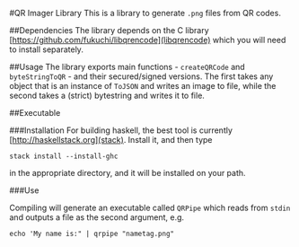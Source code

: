#QR Imager Library
This is a library to generate `.png` files from QR codes.

##Dependencies
The library depends on the C library [https://github.com/fukuchi/libqrencode](libqrencode) which you will need to install separately.

##Usage
The library exports main functions - `createQRCode` and `byteStringToQR` - and their secured/signed versions. The first takes any object that is an instance of `ToJSON` and writes an image to file, while the second takes a (strict) bytestring and writes it to file.

##Executable

###Installation
For building haskell, the best tool is currently [http://haskellstack.org](stack). Install it, and then type

```
stack install --install-ghc
```

in the appropriate directory, and it will be installed on your path. 

###Use

Compiling will generate an executable called `QRPipe` which reads from `stdin` and outputs a file as the second argument, e.g.

```echo 'My name is:" | qrpipe "nametag.png"```
